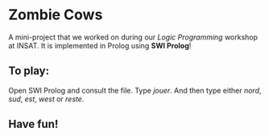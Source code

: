 # Zombie Cows
A mini-project that we worked on during our *Logic Programming* workshop at INSAT.
It is implemented in Prolog using __SWI Prolog__!

## To play:
Open SWI Prolog and consult the file.
Type *jouer*.
And then type either *nord*, *sud*, *est*, *west* or *reste*.

## Have fun!